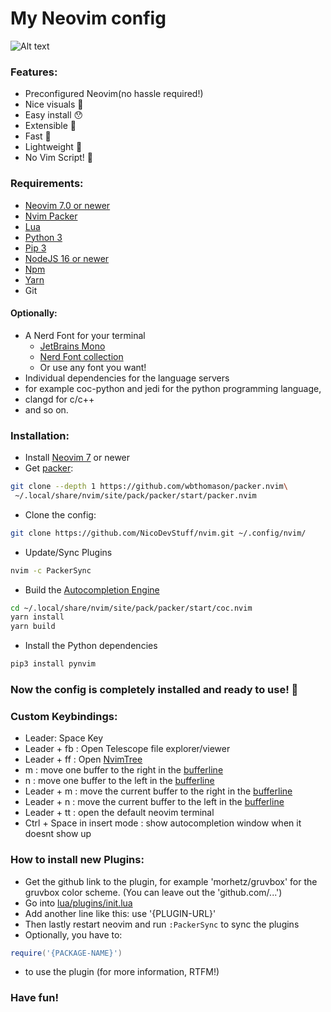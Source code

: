 # My Neovim config

<img title="Neovim config" alt="Alt text" src="/screenshots/Screenshot-Collage.png">

### Features:
* Preconfigured Neovim(no hassle required!)
* Nice visuals 👀
* Easy install 😯
* Extensible 🤔
* Fast 🚀
* Lightweight 🤩
* No Vim Script! 🥳

### Requirements:
* [Neovim 7.0 or newer](https://neovim.io/)
* [Nvim Packer](https://github.com/wbthomason/packer.nvim)
* [Lua](https://www.lua.org/)
* [Python 3](https://www.python.org/)
* [Pip 3](https://www.python.org/)
* [NodeJS 16 or newer](https://nodejs.org/en/)
* [Npm](https://www.npmjs.com/)
* [Yarn](https://www.npmjs.com/package/yarn)
* Git

#### Optionally: 
* A Nerd Font for your terminal
  * [JetBrains Mono](https://www.jetbrains.com/lp/mono/)
  * [Nerd Font collection](https://github.com/ryanoasis/nerd-fonts)
  * Or use any font you want!
 * Individual dependencies for the language servers
  * for example coc-python and jedi for the python programming language,
  * clangd for c/c++
  * and so on.

### Installation:
* Install [Neovim 7](https://neovim.io/) or newer
* Get [packer](https://github.com/wbthomason/packer.nvim):
``` bash
git clone --depth 1 https://github.com/wbthomason/packer.nvim\
 ~/.local/share/nvim/site/pack/packer/start/packer.nvim
```
* Clone the config:
``` bash
git clone https://github.com/NicoDevStuff/nvim.git ~/.config/nvim/
```

* Update/Sync Plugins
```bash
nvim -c PackerSync
```
* Build the [Autocompletion Engine](https://github.com/neoclide/coc.nvim)
```bash
cd ~/.local/share/nvim/site/pack/packer/start/coc.nvim
yarn install
yarn build
```
* Install the Python dependencies
```bash
pip3 install pynvim
```
### Now the config is completely installed and ready to use! 🥳

### Custom Keybindings:
* Leader: Space Key
* Leader + fb : Open Telescope file explorer/viewer
* Leader + ff : Open [NvimTree](https://github.com/nvim-tree/nvim-tree.lua/)
* m : move one buffer to the right in the [bufferline](https://github.com/akinsho/bufferline.nvim)
* n : move one buffer to the left in the [bufferline](https://github.com/akinsho/bufferline.nvim)
* Leader + m : move the current buffer to the right in the [bufferline](https://github.com/akinsho/bufferline.nvim)
* Leader + n : move the current buffer to the left in the [bufferline](https://github.com/akinsho/bufferline.nvim)
* Leader + tt : open the default neovim terminal
* Ctrl + Space in insert mode : show autocompletion window when it doesnt show up

### How to install new Plugins: 
* Get the github link to the plugin, for example 'morhetz/gruvbox' for the gruvbox color scheme. (You can leave out the 'github.com/...')
* Go into [lua/plugins/init.lua](https://github.com/NicoDevStuff/nvim-config/blob/main/lua/plugins/init.lua)
* Add another line like this: use '{PLUGIN-URL}'
* Then lastly restart neovim and run ``` :PackerSync ``` to sync the plugins
* Optionally, you have to:
```lua
require('{PACKAGE-NAME}')
```
* to use the plugin (for more information, RTFM!)

### Have fun!
